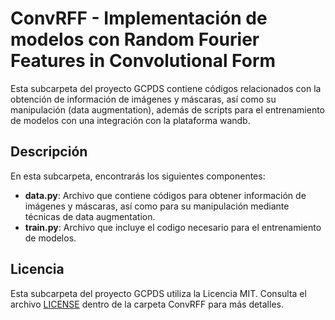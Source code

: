 # ConvRFF - Implementación de modelos con Random Fourier Features in Convolutional Form

Esta subcarpeta del proyecto GCPDS contiene códigos relacionados con la obtención de información de imágenes y máscaras, así como su manipulación (data augmentation), además de scripts para el entrenamiento de modelos con una integración con la plataforma wandb.

## Descripción

En esta subcarpeta, encontrarás los siguientes componentes:

- **data.py**: Archivo que contiene códigos para obtener información de imágenes y máscaras, así como para su manipulación mediante técnicas de data augmentation.
- **train.py**: Archivo que incluye el codigo necesario para el entrenamiento de modelos.

## Licencia

Esta subcarpeta del proyecto GCPDS utiliza la Licencia MIT. Consulta el archivo [LICENSE](../../../../code/convRFF/LICENSE) dentro de la carpeta ConvRFF para más detalles.
